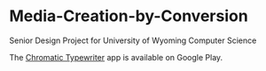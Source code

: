 # Media-Creation-by-Conversion
Senior Design Project for University of Wyoming Computer Science

The [Chromatic Typewriter](https://play.google.com/store/apps/details?id=com.dd.chromatictypewriter) app is available on Google Play.
